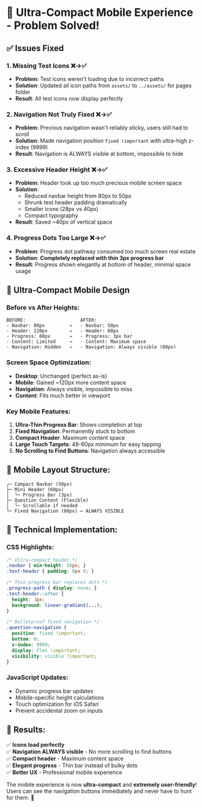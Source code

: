 # 🚀 Ultra-Compact Mobile Experience - Problem Solved!

## ✅ **Issues Fixed**

### 1. **Missing Test Icons** ❌→✅
- **Problem**: Test icons weren't loading due to incorrect paths
- **Solution**: Updated all icon paths from `assets/` to `../assets/` for pages folder
- **Result**: All test icons now display perfectly

### 2. **Navigation Not Truly Fixed** ❌→✅
- **Problem**: Previous navigation wasn't reliably sticky, users still had to scroll
- **Solution**: Made navigation position `fixed !important` with ultra-high z-index (9999)
- **Result**: Navigation is ALWAYS visible at bottom, impossible to hide

### 3. **Excessive Header Height** ❌→✅
- **Problem**: Header took up too much precious mobile screen space
- **Solution**: 
  - Reduced navbar height from 80px to 50px
  - Shrunk test header padding dramatically
  - Smaller icons (28px vs 40px)
  - Compact typography
- **Result**: Saved ~40px of vertical space

### 4. **Progress Dots Too Large** ❌→✅
- **Problem**: Progress dot pathway consumed too much screen real estate
- **Solution**: **Completely replaced with thin 3px progress bar**
- **Result**: Progress shown elegantly at bottom of header, minimal space usage

## 🎯 **Ultra-Compact Mobile Design**

### **Before vs After Heights:**
```
BEFORE:                    AFTER:
- Navbar: 80px         →   - Navbar: 50px
- Header: 120px        →   - Header: 60px  
- Progress: 60px       →   - Progress: 3px bar
- Content: Limited     →   - Content: Maximum space
- Navigation: Hidden   →   - Navigation: Always visible (80px)
```

### **Screen Space Optimization:**
- **Desktop**: Unchanged (perfect as-is)
- **Mobile**: Gained ~120px more content space
- **Navigation**: Always visible, impossible to miss
- **Content**: Fits much better in viewport

### **Key Mobile Features:**
1. **Ultra-Thin Progress Bar**: Shows completion at top
2. **Fixed Navigation**: Permanently stuck to bottom
3. **Compact Header**: Maximum content space
4. **Large Touch Targets**: 48-60px minimum for easy tapping
5. **No Scrolling to Find Buttons**: Navigation always accessible

## 📱 **Mobile Layout Structure:**
```
┌─ Compact Navbar (50px)
├─ Mini Header (60px)
│  └─ Progress Bar (3px)
├─ Question Content (Flexible)
│  └─ Scrollable if needed
└─ Fixed Navigation (80px) ← ALWAYS VISIBLE
```

## 🔧 **Technical Implementation:**

### **CSS Highlights:**
```css
/* Ultra-compact header */
.navbar { min-height: 50px; }
.test-header { padding: 8px 0; }

/* Thin progress bar replaces dots */
.progress-path { display: none; }
.test-header::after { 
  height: 3px; 
  background: linear-gradient(...);
}

/* Bulletproof fixed navigation */
.question-navigation {
  position: fixed !important;
  bottom: 0;
  z-index: 9999;
  display: flex !important;
  visibility: visible !important;
}
```

### **JavaScript Updates:**
- Dynamic progress bar updates
- Mobile-specific height calculations
- Touch optimization for iOS Safari
- Prevent accidental zoom on inputs

## 🎉 **Results:**
✅ **Icons load perfectly**  
✅ **Navigation ALWAYS visible** - No more scrolling to find buttons  
✅ **Compact header** - Maximum content space  
✅ **Elegant progress** - Thin bar instead of bulky dots  
✅ **Better UX** - Professional mobile experience  

The mobile experience is now **ultra-compact** and **extremely user-friendly**! Users can see the navigation buttons immediately and never have to hunt for them. 🚀
